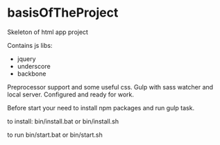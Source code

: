 basisOfTheProject
=================

Skeleton of html app project

Contains js libs:
* jquery
* underscore
* backbone

Preprocessor support and some useful css.
Gulp with sass watcher and local server.
Configured and ready for work.

Before start your need to install npm packages and run gulp task.

to install:
	bin/install.bat or bin/install.sh
	
to run
	bin/start.bat or bin/start.sh
	
	
